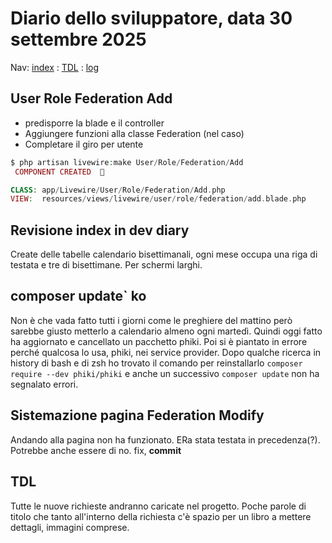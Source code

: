 # Diario dello sviluppatore, data 30 settembre 2025

Nav: [index](../index.md) : [TDL](../TDL.md) : [log](/storage/logs/laravel.log)

## User Role Federation Add

* predisporre la blade e il controller
* Aggiungere funzioni alla classe Federation (nel caso)
* Completare il giro per utente

```php
$ php artisan livewire:make User/Role/Federation/Add
 COMPONENT CREATED  🤙

CLASS: app/Livewire/User/Role/Federation/Add.php
VIEW:  resources/views/livewire/user/role/federation/add.blade.php
```

## Revisione index in dev diary

Create delle tabelle calendario bisettimanali,
ogni mese occupa una riga di testata e tre di bisettimane.
Per schermi larghi.

## composer update` ko

Non è che vada fatto tutti i giorni come le preghiere del mattino
però sarebbe giusto metterlo a calendario almeno ogni martedì.
Quindi oggi fatto ha aggiornato e cancellato un pacchetto phiki.
Poi si è piantato in errore perché qualcosa lo usa, phiki, nei service provider.
Dopo qualche ricerca in history di bash e di zsh ho trovato
il comando per reinstallarlo 
`composer require --dev phiki/phiki`
e anche un successivo 
`composer update` non ha segnalato errori.

## Sistemazione pagina Federation Modify

Andando alla pagina non ha funzionato. ERa stata testata in precedenza(?).
Potrebbe anche essere di no. fix, **commit**

## TDL

Tutte le nuove richieste andranno caricate nel progetto.
Poche parole di titolo che tanto all'interno della richiesta
c'è spazio per un libro a mettere dettagli, immagini comprese.
